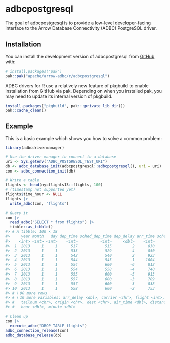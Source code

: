 
<!---
  Licensed to the Apache Software Foundation (ASF) under one
  or more contributor license agreements.  See the NOTICE file
  distributed with this work for additional information
  regarding copyright ownership.  The ASF licenses this file
  to you under the Apache License, Version 2.0 (the
  "License"); you may not use this file except in compliance
  with the License.  You may obtain a copy of the License at
    http://www.apache.org/licenses/LICENSE-2.0
  Unless required by applicable law or agreed to in writing,
  software distributed under the License is distributed on an
  "AS IS" BASIS, WITHOUT WARRANTIES OR CONDITIONS OF ANY
  KIND, either express or implied.  See the License for the
  specific language governing permissions and limitations
  under the License.
-->
<!-- README.md is generated from README.Rmd. Please edit that file -->

# adbcpostgresql

<!-- badges: start -->
<!-- badges: end -->

The goal of adbcpostgresql is to provide a low-level developer-facing
interface to the Arrow Database Connectivity (ADBC) PostgreSQL driver.

## Installation

You can install the development version of adbcpostgresql from
[GitHub](https://github.com/) with:

``` r
# install.packages("pak")
pak::pak("apache/arrow-adbc/r/adbcpostgresql")
```

ADBC drivers for R use a relatively new feature of pkgbuild to enable
installation from GitHub via pak. Depending on when you installed pak,
you may need to update its internal version of pkgbuild.

``` r
install.packages("pkgbuild", pak:::private_lib_dir())
pak::cache_clean()
```

## Example

This is a basic example which shows you how to solve a common problem:

``` r
library(adbcdrivermanager)

# Use the driver manager to connect to a database
uri <- Sys.getenv("ADBC_POSTGRESQL_TEST_URI")
db <- adbc_database_init(adbcpostgresql::adbcpostgresql(), uri = uri)
con <- adbc_connection_init(db)

# Write a table
flights <- head(nycflights13::flights, 100)
# (timestamp not supported yet)
flights$time_hour <- NULL
flights |>
  write_adbc(con, "flights")

# Query it
con |>
  read_adbc("SELECT * from flights") |>
  tibble::as_tibble()
#> # A tibble: 100 × 18
#>     year month   day dep_time sched_dep_time dep_delay arr_time sched_arr_time
#>    <int> <int> <int>    <int>          <int>     <dbl>    <int>          <int>
#>  1  2013     1     1      517            515         2      830            819
#>  2  2013     1     1      533            529         4      850            830
#>  3  2013     1     1      542            540         2      923            850
#>  4  2013     1     1      544            545        -1     1004           1022
#>  5  2013     1     1      554            600        -6      812            837
#>  6  2013     1     1      554            558        -4      740            728
#>  7  2013     1     1      555            600        -5      913            854
#>  8  2013     1     1      557            600        -3      709            723
#>  9  2013     1     1      557            600        -3      838            846
#> 10  2013     1     1      558            600        -2      753            745
#> # ℹ 90 more rows
#> # ℹ 10 more variables: arr_delay <dbl>, carrier <chr>, flight <int>,
#> #   tailnum <chr>, origin <chr>, dest <chr>, air_time <dbl>, distance <dbl>,
#> #   hour <dbl>, minute <dbl>
```

``` r
# Clean up
con |>
  execute_adbc("DROP TABLE flights")
adbc_connection_release(con)
adbc_database_release(db)
```
